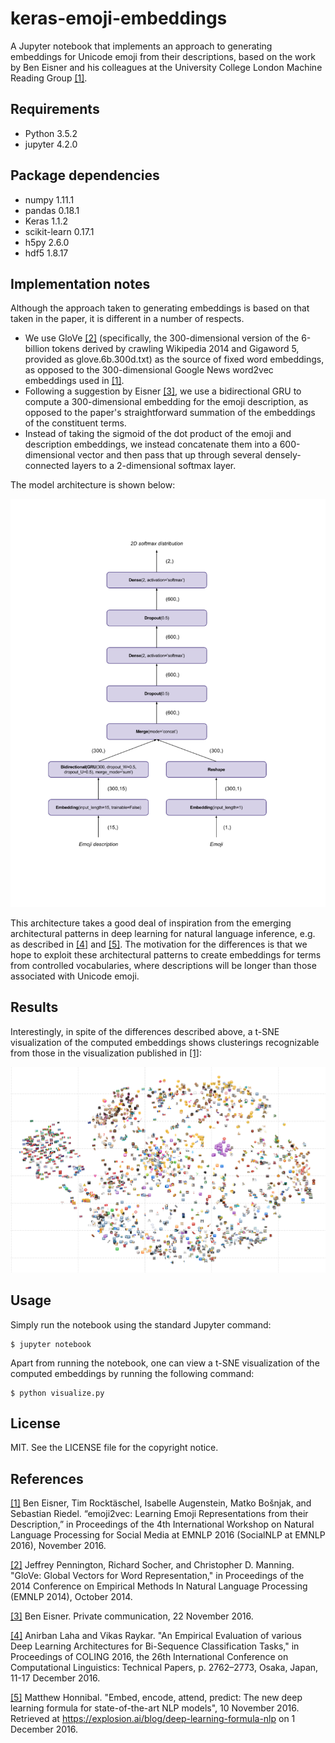 # keras-emoji-embeddings
A Jupyter notebook that implements an approach to generating embeddings for Unicode emoji from their descriptions, based on the work by Ben Eisner and his colleagues at the University College London Machine Reading Group [[1]](https://arxiv.org/abs/1609.08359).

## Requirements

* Python 3.5.2
* jupyter 4.2.0

## Package dependencies

* numpy 1.11.1
* pandas 0.18.1
* Keras 1.1.2
* scikit-learn 0.17.1
* h5py 2.6.0
* hdf5 1.8.17

## Implementation notes

Although the approach taken to generating embeddings is based on that taken in the paper, it is different in a number of respects.

* We use GloVe [[2]](http://nlp.stanford.edu/pubs/glove.pdf) (specifically, the 300-dimensional version of the 6-billion tokens derived by crawling Wikipedia 2014 and Gigaword 5, provided as glove.6b.300d.txt) as the source of fixed word embeddings, as opposed to the 300-dimensional Google News word2vec embeddings used in [[1]](https://arxiv.org/abs/1609.08359).
* Following a suggestion by Eisner [[3]](#eisner-personal-communication), we use a bidirectional GRU to compute a 300-dimensional embedding for the emoji description, as opposed to the paper's straightforward summation of the embeddings of the constituent terms.
* Instead of taking the sigmoid of the dot product of the emoji and description embeddings, we instead concatenate them into a 600-dimensional vector and then pass that up through several densely-connected layers to a 2-dimensional softmax layer.

The model architecture is shown below:

![[Keras architecture for Unicode emoji embedding generation]](emoji_emb_arch.png)

This architecture takes a good deal of inspiration from the emerging architectural patterns in deep learning for natural language inference, e.g. as described in [[4]](https://arxiv.org/abs/1607.04853v2) and [[5]](https://explosion.ai/blog/deep-learning-formula-nlp). The motivation for the differences is that we hope to exploit these architectural patterns to create embeddings for terms from controlled vocabularies, where descriptions will be longer than those associated with Unicode emoji.

## Results

Interestingly, in spite of the differences described above, a t-SNE visualization of the computed embeddings shows clusterings recognizable from those in the visualization published in [[1]](https://arxiv.org/abs/1609.08359):

![[A t-SNE visualization of the computed embeddings]](emoji_emb_viz.png)

## Usage

Simply run the notebook using the standard Jupyter command:

    $ jupyter notebook

Apart from running the notebook, one can view a t-SNE visualization of the computed embeddings by running the following command:

    $ python visualize.py

## License

MIT. See the LICENSE file for the copyright notice.

## References

[[1]](https://arxiv.org/abs/1609.08359) Ben Eisner, Tim Rocktäschel, Isabelle Augenstein, Matko Bošnjak, and Sebastian Riedel. “emoji2vec: Learning Emoji Representations from their Description,” in Proceedings of the 4th International Workshop on Natural Language Processing for Social Media at EMNLP 2016 (SocialNLP at EMNLP 2016), November 2016.

[[2]](http://nlp.stanford.edu/pubs/glove.pdf) Jeffrey Pennington, Richard Socher, and Christopher D. Manning. "GloVe: Global Vectors for Word Representation," in Proceedings of the 2014 Conference on Empirical Methods In Natural Language Processing (EMNLP 2014), October 2014.

[[3]](#eisner-personal-communication) Ben Eisner. Private communication, 22 November 2016.

[[4]](https://arxiv.org/abs/1607.04853v2) Anirban Laha and Vikas Raykar. "An Empirical Evaluation of various Deep Learning Architectures for Bi-Sequence Classification Tasks," in Proceedings of COLING 2016, the 26th International Conference on Computational Linguistics: Technical Papers, p. 2762–2773, Osaka, Japan, 11-17 December 2016.

[[5]](https://explosion.ai/blog/deep-learning-formula-nlp) Matthew Honnibal. "Embed, encode, attend, predict: The new deep learning formula for state-of-the-art NLP models", 10 November 2016. Retrieved at https://explosion.ai/blog/deep-learning-formula-nlp on 1 December 2016.

